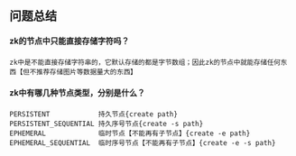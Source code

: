 ## 问题总结

#### zk的节点中只能直接存储字符吗？

```shell 
zk中是不能直接存储字符串的，它默认存储的都是字节数组；因此zk的节点中就能存储任何东西【但不推荐存储图片等数据量大的东西】
```

#### zk中有哪几种节点类型，分别是什么？

```shell
PERSISTENT            持久节点{create path}
PERSISTENT_SEQUENTIAL 持久序号节点{create -s path}
EPHEMERAL             临时节点【不能再有子节点】{create -e path}
EPHEMERAL_SEQUENTIAL  临时序号节点【不能再有子节点】{create -e -s path}
```